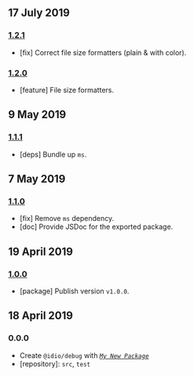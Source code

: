 ## 17 July 2019

### [1.2.1](https://github.com/idiocc/debug/compare/v1.2.0...v1.2.1)

- [fix] Correct file size formatters (plain & with color).

### [1.2.0](https://github.com/idiocc/debug/compare/v1.1.1...v1.2.0)

- [feature] File size formatters.

## 9 May 2019

### [1.1.1](https://github.com/idiocc/debug/compare/v1.1.0...v1.1.1)

- [deps] Bundle up `ms`.

## 7 May 2019

### [1.1.0](https://github.com/idiocc/debug/compare/v1.0.0...v1.1.0)

- [fix] Remove `ms` dependency.
- [doc] Provide JSDoc for the exported package.

## 19 April 2019

### [1.0.0](https://github.com/idiocc/debug/compare/v0.0.0-pre...v1.0.0)

- [package] Publish version `v1.0.0`.

## 18 April 2019

### 0.0.0

- Create `@idio/debug` with _[`My New Package`](https://mnpjs.org)_
- [repository]: `src`, `test`